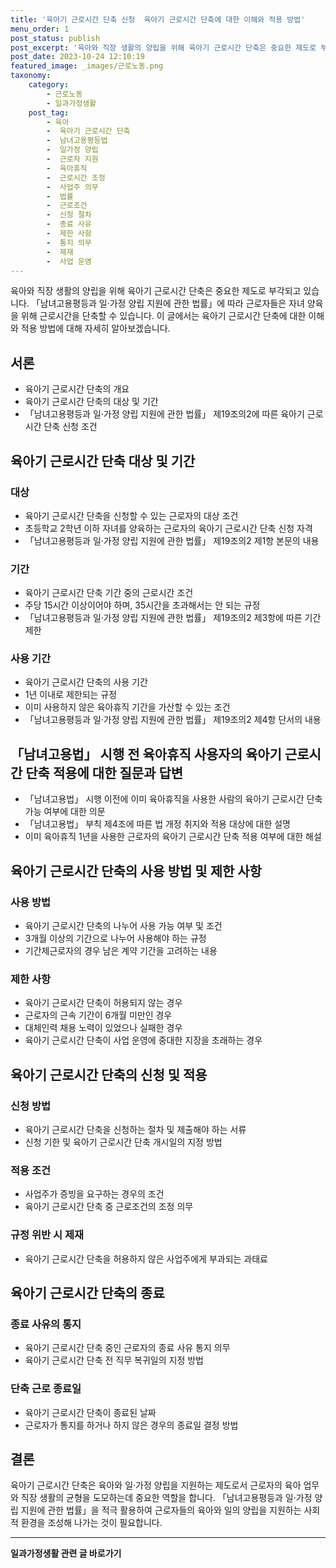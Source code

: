 ```yaml
---
title: '육아기 근로시간 단축 신청  육아기 근로시간 단축에 대한 이해와 적용 방법'
menu_order: 1
post_status: publish
post_excerpt: '육아와 직장 생활의 양립을 위해 육아기 근로시간 단축은 중요한 제도로 부각되고 있습니다.  남녀고용평등과 일 가정 양립 지원에 관한 법률 에 따라 근로자들은 자녀 양육을 위해 근로시간을 단축할 수 있습니다. 이 글에서는 육아기 근로시간 단축에 대한 이해와 적용 방법에 대해 자세히 알아보겠습니다.'
post_date: 2023-10-24 12:10:19
featured_image: _images/근로노동.png
taxonomy:
    category:
        - 근로노동
        - 일과가정생활
    post_tag:
        - 육아
        -  육아기 근로시간 단축
        -  남녀고용평등법
        -  일가정 양립
        -  근로자 지원
        -  육아휴직
        -  근로시간 조정
        -  사업주 의무
        -  법률
        -  근로조건
        -  신청 절차
        -  종료 사유
        -  제한 사항
        -  통지 의무
        -  제재
        -  사업 운영
---
```



육아와 직장 생활의 양립을 위해 육아기 근로시간 단축은 중요한 제도로 부각되고 있습니다. 「남녀고용평등과 일·가정 양립 지원에 관한 법률」에 따라 근로자들은 자녀 양육을 위해 근로시간을 단축할 수 있습니다. 이 글에서는 육아기 근로시간 단축에 대한 이해와 적용 방법에 대해 자세히 알아보겠습니다.

## 서론

- 육아기 근로시간 단축의 개요
- 육아기 근로시간 단축의 대상 및 기간
- 「남녀고용평등과 일·가정 양립 지원에 관한 법률」 제19조의2에 따른 육아기 근로시간 단축 신청 조건

## 육아기 근로시간 단축 대상 및 기간

### 대상

- 육아기 근로시간 단축을 신청할 수 있는 근로자의 대상 조건
- 초등학교 2학년 이하 자녀를 양육하는 근로자의 육아기 근로시간 단축 신청 자격
- 「남녀고용평등과 일·가정 양립 지원에 관한 법률」 제19조의2 제1항 본문의 내용

### 기간

- 육아기 근로시간 단축 기간 중의 근로시간 조건
- 주당 15시간 이상이어야 하며, 35시간을 초과해서는 안 되는 규정
- 「남녀고용평등과 일·가정 양립 지원에 관한 법률」 제19조의2 제3항에 따른 기간 제한

### 사용 기간

- 육아기 근로시간 단축의 사용 기간
- 1년 이내로 제한되는 규정
- 이미 사용하지 않은 육아휴직 기간을 가산할 수 있는 조건
- 「남녀고용평등과 일·가정 양립 지원에 관한 법률」 제19조의2 제4항 단서의 내용

## 「남녀고용법」 시행 전 육아휴직 사용자의 육아기 근로시간 단축 적용에 대한 질문과 답변

- 「남녀고용법」 시행 이전에 이미 육아휴직을 사용한 사람의 육아기 근로시간 단축 가능 여부에 대한 의문
- 「남녀고용법」 부칙 제4조에 따른 법 개정 취지와 적용 대상에 대한 설명
- 이미 육아휴직 1년을 사용한 근로자의 육아기 근로시간 단축 적용 여부에 대한 해설

## 육아기 근로시간 단축의 사용 방법 및 제한 사항

### 사용 방법

- 육아기 근로시간 단축의 나누어 사용 가능 여부 및 조건
- 3개월 이상의 기간으로 나누어 사용해야 하는 규정
- 기간제근로자의 경우 남은 계약 기간을 고려하는 내용

### 제한 사항

- 육아기 근로시간 단축이 허용되지 않는 경우
- 근로자의 근속 기간이 6개월 미만인 경우
- 대체인력 채용 노력이 있었으나 실패한 경우
- 육아기 근로시간 단축이 사업 운영에 중대한 지장을 초래하는 경우

## 육아기 근로시간 단축의 신청 및 적용

### 신청 방법

- 육아기 근로시간 단축을 신청하는 절차 및 제출해야 하는 서류
- 신청 기한 및 육아기 근로시간 단축 개시일의 지정 방법

### 적용 조건

- 사업주가 증빙을 요구하는 경우의 조건
- 육아기 근로시간 단축 중 근로조건의 조정 의무

### 규정 위반 시 제재

- 육아기 근로시간 단축을 허용하지 않은 사업주에게 부과되는 과태료

## 육아기 근로시간 단축의 종료

### 종료 사유의 통지

- 육아기 근로시간 단축 중인 근로자의 종료 사유 통지 의무
- 육아기 근로시간 단축 전 직무 복귀일의 지정 방법

### 단축 근로 종료일

- 육아기 근로시간 단축이 종료된 날짜
- 근로자가 통지를 하거나 하지 않은 경우의 종료일 결정 방법

## 결론

육아기 근로시간 단축은 육아와 일·가정 양립을 지원하는 제도로서 근로자의 육아 업무와 직장 생활의 균형을 도모하는데 중요한 역할을 합니다. 「남녀고용평등과 일·가정 양립 지원에 관한 법률」을 적극 활용하여 근로자들의 육아와 일의 양립을 지원하는 사회적 환경을 조성해 나가는 것이 필요합니다.
<!-- wp:separator -->
<hr class="wp-block-separator has-alpha-channel-opacity"/>
<!-- /wp:separator -->

<!-- wp:group {"backgroundColor":"base","layout":{"type":"constrained"}} -->
<div class="wp-block-group has-base-background-color has-background"><!-- wp:paragraph {"align":"center","fontSize":"medium"} -->
<p class="has-text-align-center has-large-font-size"><strong>일과가정생활 관련 글 바로가기</strong></p>
<!-- /wp:paragraph -->


<!-- wp:latest-posts
{"categories":[{"id":10918,"count":19,"description":"","link":"https://uknowlaw.com/category/%ec%9d%bc%ea%b3%bc%ea%b0%80%ec%a0%95%ec%83%9d%ed%99%9c/","name":"일과가정생활","slug":"일과가정생활","taxonomy":"category","parent":0,"meta":[],"_links":{"self":[{"href":"https://uknowlaw.com/wp-json/wp/v2/categories/10918"}],"collection":[{"href":"https://uknowlaw.com/wp-json/wp/v2/categories"}],"about":[{"href":"https://uknowlaw.com/wp-json/wp/v2/taxonomies/category"}],"wp:post_type":[{"href":"https://uknowlaw.com/wp-json/wp/v2/posts?categories=10918"}],"curies":[{"name":"wp","href":"https://api.w.org/{rel}","templated":true}]}}],"postsToShow":100,"excerptLength":28,"postLayout":"grid","columns":2,"featuredImageAlign":"left","featuredImageSizeSlug":"large","fontSize":"medium"} /--></div>
<!-- /wp:group -->